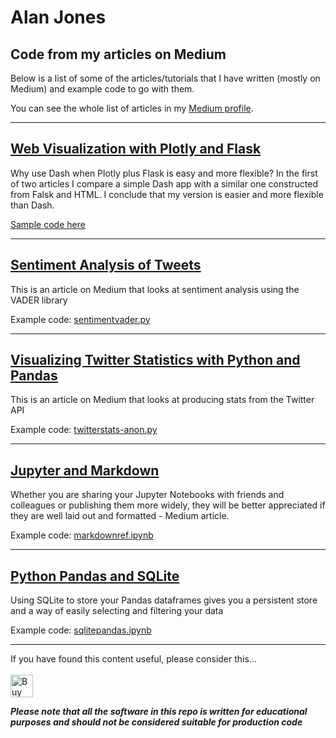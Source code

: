 # Alan Jones
## Code from my articles on Medium
Below is a list of some of the articles/tutorials that I have written (mostly on Medium) and example code to go with them.

You can see the whole list of articles in my [Medium profile](https://jones-alan.medium.com/).

<hr/>


## [Web Visualization with Plotly and Flask](https://towardsdatascience.com/web-visualization-with-plotly-and-flask-3660abf9c946)

Why use Dash when Plotly plus Flask is easy and more flexible? In the first of two articles I compare a simple Dash app with a similar one constructed from Falsk and HTML. I conclude that my version is easier and more flexible than Dash.

[Sample code here](https://github.com/alanjones2/Flask-Plotly)

<hr/>
 

## [Sentiment Analysis of Tweets](https://towardsdatascience.com/sentiment-analysis-of-tweets-167d040f0583)

This is an article on Medium that looks at sentiment analysis using the VADER library

Example code:
[sentimentvader.py](https://github.com/alanjones2/Article-code/blob/master/sentimentvader.py)
<hr/>

## [Visualizing Twitter Statistics with Python and Pandas](https://towardsdatascience.com/visualizing-twitter-statistics-with-python-and-pandas-956125b369e5)

This is an article on Medium that looks at producing stats from the Twitter API

Example code:
[twitterstats-anon.py](https://github.com/alanjones2/Article-code/blob/master/twitterstats-anon.py)
<hr/>

## [Jupyter and Markdown](https://towardsdatascience.com/jupyter-and-markdown-cbc1f0ea6406)

Whether you are sharing your Jupyter Notebooks with friends and colleagues or publishing them more widely, 
they will be better appreciated if they are well laid out and formatted - Medium article.

Example code:
[markdownref.ipynb](https://github.com/alanjones2/Article-code/blob/master/markdownref.ipynb)

<hr/>

## [Python Pandas and SQLite](https://towardsdatascience.com/python-pandas-and-sqlite-a0e2c052456f)

Using SQLite to store your Pandas dataframes gives you a persistent store and a way of easily selecting and filtering your data

Example code:
[sqlitepandas.ipynb](https://github.com/alanjones2/Alan-Jones-article-code/blob/master/sqlitepandas.ipynb)

<hr/>

If you have found this content useful, please consider this... <br/><br/>
<a href='https://ko-fi.com/M4M64THKG' target='_blank'><img height='36' style='border:0px;height:36px;' src='https://cdn.ko-fi.com/cdn/kofi2.png?v=2' border='0' alt='Buy Me a Coffee at ko-fi.com' /></a>

__*Please note that all the software in this repo is written for educational purposes and should not be considered suitable for production code*__


